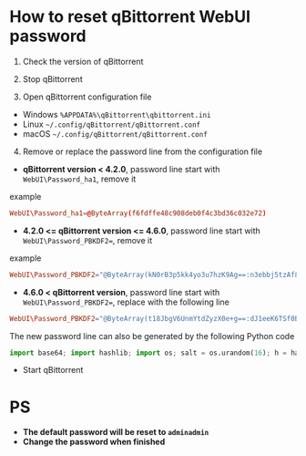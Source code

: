 # How to reset qBittorrent WebUI password

1. Check the version of qBittorrent

2. Stop qBittorrent

3. Open qBittorrent configuration file

- Windows `%APPDATA%\qBittorrent\qbittorrent.ini`
- Linux `~/.config/qBittorrent/qBittorrent.conf`
- macOS `~/.config/qBittorrent/qBittorrent.conf`

4. Remove or replace the password line from the configuration file

- **qBittorrent version < 4.2.0**, password line start with `WebUI\Password_ha1`, remove it

example

```conf
WebUI\Password_ha1=@ByteArray(f6fdffe48c908deb0f4c3bd36c032e72)
```

- **4.2.0 <= qBittorrent version <= 4.6.0**, password line start with `WebUI\Password_PBKDF2=`, remove it

example

```conf
WebUI\Password_PBKDF2="@ByteArray(kN0rB3p5kk4yo3u7hzK9Ag==:n3ebbj5tzAf8Gkruib2lgUwDIO/ur7gdDEOKIh+B6PC1IEiyJiq536pxB3scDTkDJTBwn2j4AvLAozEBaYsvBw==)"
```

- **4.6.0 < qBittorrent version**, password line start with `WebUI\Password_PBKDF2=`, replace with the following line

```conf
WebUI\Password_PBKDF2="@ByteArray(t18JbgV6UnmYtdZyzX0e+g==:dJ1eeK6TSf0Bd9IXZYPzxjV1C7XLsNDIYWWyuMhcKVHZ4S4rJQZGc+hsalZMYlF4Ggl0GUduKwlkCVKr/Q/8dw==)"
```

The new password line can also be generated by the following Python code

```python
import base64; import hashlib; import os; salt = os.urandom(16); h = hashlib.pbkdf2_hmac("sha512", "adminadmin".encode(), salt, 100_000); print(f"WebUI\Password_PBKDF2=\"@ByteArray({base64.b64encode(salt).decode()}:{base64.b64encode(h).decode()})\"")
```

- Start qBittorrent

# PS

- **The default password will be reset to `adminadmin`**
- **Change the password when finished**
